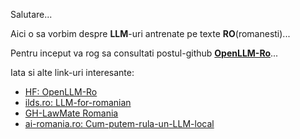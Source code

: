 Salutare...

Aici o sa vorbim despre **LLM**-uri antrenate pe texte **RO**(romanesti)...

Pentru inceput va rog sa consultati postul-github [**OpenLLM-Ro**](https://github.com/OpenLLM-Ro)...

Iata si alte link-uri interesante:

 - [HF: OpenLLM-Ro](https://huggingface.co/OpenLLM-Ro)
 - [ilds.ro: LLM-for-romanian](https://ilds.ro/llm-for-romanian/)
 - [GH-LawMate Romania](https://github.com/DorobantuDiana/Legal-LLM)
 - [ai-romania.ro: Cum-putem-rula-un-LLM-local](https://ai-romania.ro/cum-putem-rula-un-llm-local/)
